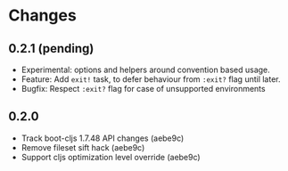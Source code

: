 # Changes

## 0.2.1 (pending)

- Experimental: options and helpers around convention based usage.
- Feature: Add `exit!` task, to defer behaviour from `:exit?` flag until later.
- Bugfix: Respect `:exit?` flag for case of unsupported environments

## 0.2.0

- Track boot-cljs 1.7.48 API changes (aebe9c)
- Remove fileset sift hack (aebe9c)
- Support cljs optimization level override (aebe9c)
